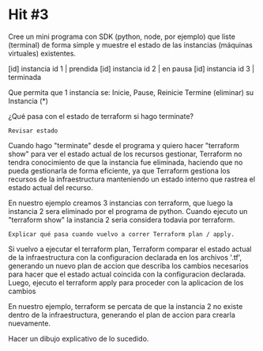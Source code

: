 # Hit #3
Cree un mini programa con SDK (python, node, por ejemplo) que liste (terminal) de forma simple y muestre el estado de las instancias (máquinas virtuales) existentes.

[id] instancia id 1 | prendida
[id] instancia id 2 | en pausa
[id] instancia id 3 | terminada

Que permita que 1 instancia se:
    Inicie, 
    Pause, 
    Reinicie
    Termine (eliminar) su Instancia (*)

¿Qué pasa con el estado de terraform si hago terminate?

    Revisar estado

Cuando hago "terminate" desde el programa y quiero hacer "terraform show" para ver el estado actual de los recursos gestionar, Terraform no tendra conocimiento de que la instancia fue eliminada, haciendo que no pueda gestionarla de forma eficiente, ya que Terraform gestiona los recursos de la infraestructura manteniendo un estado interno que rastrea el estado actual del recurso. 

En nuestro ejemplo creamos 3 instancias con terraform, que luego la instancia 2 sera eliminado por el programa de python. Cuando ejecuto un "terraform show" la instancia 2 seria considera todavia por terraform.
    
    Explicar qué pasa cuando vuelvo a correr Terraform plan / apply.

Si vuelvo a ejecutar el terraform plan, Terraform comparar el estado actual de la infraestructura con la configuracion declarada en los archivos '.tf', generando un nuevo plan de accion que describa los cambios necesarios para hacer que el estado actual coincida con la configuracion declarada.
Luego, ejecuto el terraform apply para proceder con la aplicacion de los cambios

En nuestro ejemplo, terraform se percata de que la instancia 2 no existe dentro de la infraestructura, generando el plan de accion para crearla nuevamente.

Hacer un dibujo explicativo de lo sucedido.
